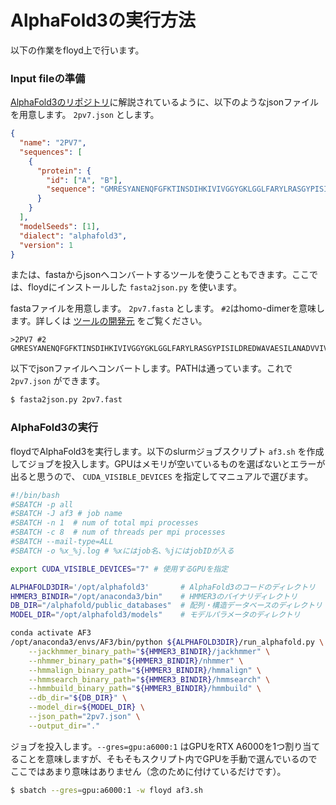 # AlphaFold3の実行方法

以下の作業をfloyd上で行います。

### Input fileの準備

[AlphaFold3のリポジトリ](https://github.com/google-deepmind/alphafold3)に解説されているように、以下のようなjsonファイルを用意します。 `2pv7.json` とします。

```json
{
  "name": "2PV7",
  "sequences": [
    {
      "protein": {
        "id": ["A", "B"],
        "sequence": "GMRESYANENQFGFKTINSDIHKIVIVGGYGKLGGLFARYLRASGYPISILDREDWAVAESILANADVVIVSVPINLTLETIERLKPYLTENMLLADLTSVKREPLAKMLEVHTGAVLGLHPMFGADIASMAKQVVVRCDGRFPERYEWLLEQIQIWGAKIYQTNATEHDHNMTYIQALRHFSTFANGLHLSKQPINLANLLALSSPIYRLELAMIGRLFAQDAELYADIIMDKSENLAVIETLKQTYDEALTFFENNDRQGFIDAFHKVRDWFGDYSEQFLKESRQLLQQANDLKQG"
      }
    }
  ],
  "modelSeeds": [1],
  "dialect": "alphafold3",
  "version": 1
}
```

または、fastaからjsonへコンバートするツールを使うこともできます。ここでは、floydにインストールした `fasta2json.py` を使います。

fastaファイルを用意します。 `2pv7.fasta` とします。 `#2`はhomo-dimerを意味します。詳しくは [ツールの開発元](https://github.com/snufoodbiochem/Alphafold3_tools?tab=readme-ov-file) をご覧ください。

```fasta
>2PV7 #2
GMRESYANENQFGFKTINSDIHKIVIVGGYGKLGGLFARYLRASGYPISILDREDWAVAESILANADVVIVSVPINLTLETIERLKPYLTENMLLADLTSVKREPLAKMLEVHTGAVLGLHPMFGADIASMAKQVVVRCDGRFPERYEWLLEQIQIWGAKIYQTNATEHDHNMTYIQALRHFSTFANGLHLSKQPINLANLLALSSPIYRLELAMIGRLFAQDAELYADIIMDKSENLAVIETLKQTYDEALTFFENNDRQGFIDAFHKVRDWFGDYSEQFLKESRQLLQQANDLKQG
```

以下でjsonファイルへコンバートします。PATHは通っています。これで `2pv7.json` ができます。

```bash
$ fasta2json.py 2pv7.fast
```

### AlphaFold3の実行

floydでAlphaFold3を実行します。以下のslurmジョブスクリプト `af3.sh` を作成してジョブを投入します。GPUはメモリが空いているものを選ばないとエラーが出ると思うので、 `CUDA_VISIBLE_DEVICES` を指定してマニュアルで選びます。

```bash
#!/bin/bash
#SBATCH -p all
#SBATCH -J af3 # job name
#SBATCH -n 1  # num of total mpi processes
#SBATCH -c 8  # num of threads per mpi processes
#SBATCH --mail-type=ALL
#SBATCH -o %x_%j.log # %xにはjob名、%jにはjobIDが入る

export CUDA_VISIBLE_DEVICES="7" # 使用するGPUを指定

ALPHAFOLD3DIR='/opt/alphafold3'       # AlphaFold3のコードのディレクトリ
HMMER3_BINDIR="/opt/anaconda3/bin"    # HMMER3のバイナリディレクトリ
DB_DIR="/alphafold/public_databases"  # 配列・構造データベースのディレクトリ
MODEL_DIR="/opt/alphafold3/models"    # モデルパラメータのディレクトリ

conda activate AF3
/opt/anaconda3/envs/AF3/bin/python ${ALPHAFOLD3DIR}/run_alphafold.py \
    --jackhmmer_binary_path="${HMMER3_BINDIR}/jackhmmer" \
    --nhmmer_binary_path="${HMMER3_BINDIR}/nhmmer" \
    --hmmalign_binary_path="${HMMER3_BINDIR}/hmmalign" \
    --hmmsearch_binary_path="${HMMER3_BINDIR}/hmmsearch" \
    --hmmbuild_binary_path="${HMMER3_BINDIR}/hmmbuild" \
    --db_dir="${DB_DIR}" \
    --model_dir=${MODEL_DIR} \
    --json_path="2pv7.json" \
    --output_dir="."
```

ジョブを投入します。`--gres=gpu:a6000:1` はGPUをRTX A6000を1つ割り当てることを意味しますが、そもそもスクリプト内でGPUを手動で選んでいるのでここではあまり意味はありません（念のために付けているだけです）。

```bash
$ sbatch --gres=gpu:a6000:1 -w floyd af3.sh
```
